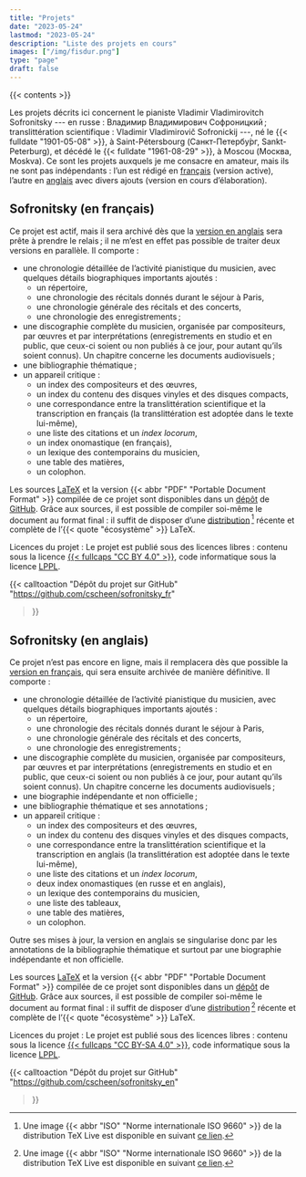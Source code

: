 ```yaml
---
title: "Projets"
date: "2023-05-24"
lastmod: "2023-05-24"
description: "Liste des projets en cours"
images: ["/img/fisdur.png"]
type: "page"
draft: false
---
```


{{< contents >}}

Les projets décrits ici concernent le pianiste Vladimir Vladimirovitch
Sofronitsky --- en russe&nbsp;: Владимир Владимирович Софроницкий&#8239;;
translittération scientifique&nbsp;: Vladimir Vladimirovič Sofronickij ---,
né le {{< fulldate "1901-05-08" >}}, à Saint-Pétersbourg (Санкт-Петербу́рг,
Sankt-Peterburg), et décédé le {{< fulldate "1961-08-29" >}}, à Moscou
(Москва, Moskva).
Ce sont les projets auxquels je me consacre en amateur, mais ils ne sont pas
indépendants&nbsp;: l’un est rédigé en
[français](#sofronitsky-en-français)
(version active), l’autre en
[anglais](#sofronitsky-en-anglais)
avec divers ajouts (version en cours d’élaboration).

## Sofronitsky (en français)

Ce projet est actif, mais il sera archivé dès que la
[version en anglais](#sofronitsky-en-anglais)
sera prête à prendre le relais&#8239;; il ne m’est en effet pas possible de
traiter deux versions en parallèle.
Il comporte&nbsp;:
*   une chronologie détaillée de l’activité pianistique du musicien, avec
quelques détails biographiques importants ajoutés&nbsp;:
    *   un répertoire,
    *   une chronologie des récitals donnés durant le séjour à Paris,
    *   une chronologie générale des récitals et des concerts,
    *   une chronologie des enregistrements&#8239;;
*   une discographie complète du musicien, organisée par compositeurs, par
œuvres et par interprétations (enregistrements en studio et en public, que
ceux-ci soient ou non publiés à ce jour, pour autant qu’ils soient connus).
Un chapitre concerne les documents audiovisuels&#8239;;
*   une bibliographie thématique&#8239;;
*   un appareil critique&nbsp;:
    *   un index des compositeurs et des œuvres,
    *   un index du contenu des disques vinyles et des disques compacts,
    *   une correspondance entre la translittération scientifique et la
transcription en français (la translittération est adoptée dans le texte
lui-même),
    *   une liste des citations et un *index locorum*,
    *   un index onomastique (en français),
    *   un lexique des contemporains du musicien,
    *   une table des matières,
    *   un colophon.

Les sources
[LaTeX](https://www.latex-project.org/)
et la version {{< abbr "PDF" "Portable Document Format" >}} compilée de ce
projet sont disponibles dans un
[dépôt](https://github.com/cscheen/sofronitsky_fr)
de
[GitHub](https://github.com/).
Grâce aux sources, il est possible de compiler soi-même le document au
format final&nbsp;: il suffit de disposer d’une
[distribution](https://tug.org/texlive/)&#8239;[^TeXLive]
récente et complète de l’{{< quote "écosystème" >}} LaTeX.

Licences du projet
:   Le projet est publié sous des licences libres&nbsp;: contenu sous la
licence
[{{< fullcaps "CC&nbsp;BY&nbsp;4.0" >}}][CCBY40],
code informatique sous la licence
[LPPL][LPPL].

{{< calltoaction
    "Dépôt du projet sur GitHub"
    "https://github.com/cscheen/sofronitsky_fr"
>}}

## Sofronitsky (en anglais)

Ce projet n’est pas encore en ligne, mais il remplacera dès que possible la
[version en français](#sofronitsky-en-français),
qui sera ensuite archivée de manière définitive.
Il comporte&nbsp;:
*   une chronologie détaillée de l’activité pianistique du musicien, avec
quelques détails biographiques importants ajoutés&nbsp;:
    *   un répertoire,
    *   une chronologie des récitals donnés durant le séjour à Paris,
    *   une chronologie générale des récitals et des concerts,
    *   une chronologie des enregistrements&#8239;;
*   une discographie complète du musicien, organisée par compositeurs, par
œuvres et par interprétations (enregistrements en studio et en public, que
ceux-ci soient ou non publiés à ce jour, pour autant qu’ils soient connus).
Un chapitre concerne les documents audiovisuels&#8239;;
*   une biographie indépendante et non officielle&#8239;;
*   une bibliographie thématique et ses annotations&#8239;;
*   un appareil critique&nbsp;:
    *   un index des compositeurs et des œuvres,
    *   un index du contenu des disques vinyles et des disques compacts,
    *   une correspondance entre la translittération scientifique et la
transcription en anglais (la translittération est adoptée dans le texte
lui-même),
    *   une liste des citations et un *index locorum*,
    *   deux index onomastiques (en russe et en anglais),
    *   un lexique des contemporains du musicien,
    *   une liste des tableaux,
    *   une table des matières,
    *   un colophon.

Outre ses mises à jour, la version en anglais se singularise donc par les
annotations de la bibliographie thématique et surtout par une biographie
indépendante et non officielle.

Les sources
[LaTeX](https://www.latex-project.org/)
et la version {{< abbr "PDF" "Portable Document Format" >}} compilée de ce
projet sont disponibles dans un
[dépôt](https://github.com/cscheen/sofronitsky_en)
de
[GitHub](https://github.com/).
Grâce aux sources, il est possible de compiler soi-même le document au
format final&nbsp;: il suffit de disposer d’une
[distribution](https://tug.org/texlive/)&#8239;[^TeXLive]
récente et complète de l’{{< quote "écosystème" >}} LaTeX.

Licences du projet
:   Le projet est publié sous des licences libres&nbsp;: contenu sous la
licence
[{{< fullcaps "CC&nbsp;BY-SA&nbsp;4.0" >}}][CCBYSA40],
code informatique sous la licence
[LPPL][LPPL].

{{< calltoaction
    "Dépôt du projet sur GitHub"
    "https://github.com/cscheen/sofronitsky_en"
>}}

[CCBY40]: <https://creativecommons.org/licenses/by/4.0/legalcode>

[CCBYSA40]: <https://creativecommons.org/licenses/by-sa/4.0/legalcode>

[LPPL]: <https://www.ctan.org/license/lppl1.3c>

[^TeXLive]: Une image {{< abbr "ISO" "Norme internationale ISO 9660" >}} de
la distribution TeX&nbsp;Live est disponible en suivant
[ce lien](https://www.ctan.org/tex-archive/systems/texlive/Images).

